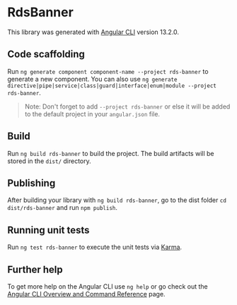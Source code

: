 # RdsBanner

This library was generated with [Angular CLI](https://github.com/angular/angular-cli) version 13.2.0.

## Code scaffolding

Run `ng generate component component-name --project rds-banner` to generate a new component. You can also use `ng generate directive|pipe|service|class|guard|interface|enum|module --project rds-banner`.
> Note: Don't forget to add `--project rds-banner` or else it will be added to the default project in your `angular.json` file. 

## Build

Run `ng build rds-banner` to build the project. The build artifacts will be stored in the `dist/` directory.

## Publishing

After building your library with `ng build rds-banner`, go to the dist folder `cd dist/rds-banner` and run `npm publish`.

## Running unit tests

Run `ng test rds-banner` to execute the unit tests via [Karma](https://karma-runner.github.io).

## Further help

To get more help on the Angular CLI use `ng help` or go check out the [Angular CLI Overview and Command Reference](https://angular.io/cli) page.
